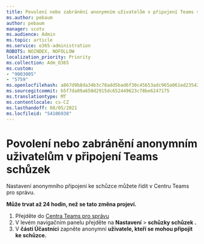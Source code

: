```yaml
---
title: Povolení nebo zabránění anonymním uživatelům v připojení Teams schůzek
ms.author: pebaum
author: pebaum
manager: scotv
ms.audience: Admin
ms.topic: article
ms.service: o365-administration
ROBOTS: NOINDEX, NOFOLLOW
localization_priority: Priority
ms.collection: Adm_O365
ms.custom:
- "9003005"
- "5759"
ms.openlocfilehash: a867d9b8da34b3c78add5bad6f30c45653adc965a061ed235429a7d7447cffd6
ms.sourcegitcommit: b5f7da89a650d2915dc652449623c78be6247175
ms.translationtype: MT
ms.contentlocale: cs-CZ
ms.lasthandoff: 08/05/2021
ms.locfileid: "54106938"
---
```

# <a name="allow-or-prevent-anonymous-users-from-joining-teams-meetings"></a>Povolení nebo zabránění anonymním uživatelům v připojení Teams schůzek

Nastavení anonymního připojení ke schůzce můžete řídit v Centru Teams pro správu.

**Může trvat až 24 hodin, než se tato změna projeví.**

1.  Přejděte do [Centra Teams pro správu](https://admin.teams.microsoft.com)
2.  V levém navigačním panelu přejděte na **Nastavení**   >   **schůzky schůzek .**
3.  V **části Účastníci** zapněte anonymní **uživatele, kteří se mohou připojit ke schůzce.**